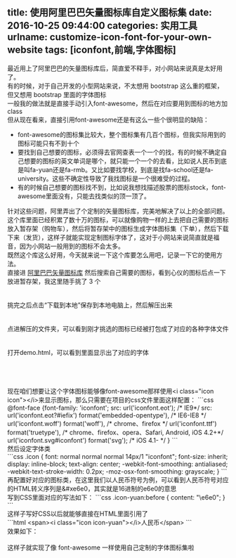 title: 使用阿里巴巴矢量图标库自定义图标集
date: 2016-10-25 09:44:00
categories: 实用工具
urlname: customize-icon-font-for-your-own-website
tags: [iconfont,前端,字体图标]
---
最近用上了阿里巴巴的矢量图标库后，简直爱不释手，对小网站来说真是太好用了。<br />
有的时候，对于自己开发的小型网站来说，不太想用 bootstrap 这么重的框架，但又想用 bootstrap 里面的字体图标<br />
一般我的做法就是直接手动引入font-awesome，然后在对应要用到图标的地方加 class<br />
但从现在看来，直接引用font-awesome还是有这么一些个很明显的缺陷：<!--more--><br />
<ul>
	<li>
		font-awesome的图标集比较大，整个图标集有几百个图标，但我实际用到的图标可能只有不到十个
	</li>
	<li>
		要找到自己想要的图标，必须得去官网查表一个一个的找，有的时候不确定自己想要的图标的英文单词是哪个，就只能一个一个的去看，比如说人民币到底是叫fa-yuan还是fa-rmb。又比如要找学校，到底是找fa-school还是fa-university。这些不确定性导致了我找图标是一个很难受的过程。
	</li>
	<li>
		有的时候自己想要的图标找不到，比如说我想找描述股票的图标stock，font-awesome里面没有，只能去找类似的顶一顶了。
	</li>
</ul>
针对这些问题，阿里弄出了个定制的矢量图标库，完美地解决了以上的全部问题。<br />
这个库里面已经积累了数十万的图标，可以就像购物一样的上去把自己需要的图标放入暂存架（购物车），然后将暂存架中的图标生成字体图标集（下单），然后下载下来（发货），这样子就能实现定制图标字体了，这对于小网站来说简直就是福音，因为小网站一般用到的图标不会太多。<br />
既然这个库这么好用，今天就来说一下这个库要怎么用吧，记录一下它的使用方法。<br />
直接进 <a href="http://www.iconfont.cn/" target="_blank">阿里巴巴矢量图标库</a>&nbsp;然后搜索自己需要的图标，看到心仪的图标后点一下放进暂存架，我这里随手挑了 3 个<br />
<br />
<img src="/images/tp_old/2016/10/3394769085.jpeg" alt="" /><br />
<br />
挑完之后点击“下载到本地”保存到本地电脑上，然后解压出来<br />
<br />
<img src="/images/tp_old/2016/10/2041169918.jpeg" alt="" /><br />
<br />
点进解压的文件夹，可以看到刚才挑选的图标已经被打包成了对应的各种字体文件<br />
<br />
<img src="/images/tp_old/2016/10/479568051.jpeg" alt="" /><br />
<br />
打开demo.html，可以看到里面显示出了对应的字体<br />
<br />
<br />
<img src="/images/tp_old/2016/10/2436336547.jpeg" alt="" /><br />
<br />
<br />
现在咱们想要让这个字体图标能够像font-awesome那样使用&lt;i class="icon icon"&gt;&lt;/i&gt;来显示图标，那么只需要在项目的css文件里面这样配置：
```css
@font-face {font-family: 'iconfont';
    src: url('iconfont.eot'); /* IE9*/
    src: url('iconfont.eot?#iefix') format('embedded-opentype'), /* IE6-IE8 */
    url('iconfont.woff') format('woff'), /* chrome、firefox */
    url('iconfont.ttf') format('truetype'), /* chrome、firefox、opera、Safari, Android, iOS 4.2+*/
    url('iconfont.svg#iconfont') format('svg'); /* iOS 4.1- */
}
```
<br />
然后设定字体类<br />
```css
.icon {
    font: normal normal normal 14px/1 "iconfont";
    font-size: inherit;
    display: inline-block;
    text-align: center;
    -webkit-font-smoothing: antialiased;
    -webkit-text-stroke-width: 0.2px;
    -moz-osx-font-smoothing: grayscale;
}
```
<br />
再配置好对应的图标类，在这里我们以人民币符号为例，可以看到人民币符号对应的HTML转义序列是&amp;#xe6e0，其实就是16进制的e6e0的意思<br />
写到CSS里面对应的写法如下：
```css
.icon-yuan:before {
  content: "\e6e0";
}
```
<br />
这样子写好CSS以后就能够直接在HTML里面引用了<br />
```html
&lt;span&gt;&lt;i class="icon icon-yuan"&gt;&lt;/i&gt;人民币&lt;/span&gt;
```
<br />
效果如下：<br />
<img src="/images/tp_old/2016/10/837291486.jpeg" alt="" /><br />
<br />
这样子就实现了像 font-awesome 一样使用自己定制的字体图标集啦<br />
<br />
<br />